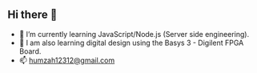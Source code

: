 ## Hi there 👋


- 🔭 I’m currently learning JavaScript/Node.js (Server side engineering).
- 🔑 I am also learning digital design using the Basys 3 - Digilent FPGA Board.
- 📫 humzah12312@gmail.com






